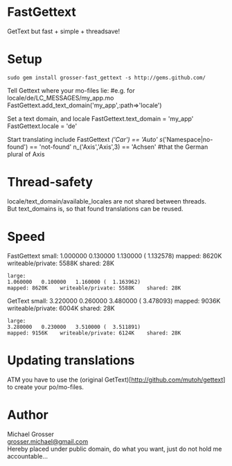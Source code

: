 FastGettext
===========
GetText but fast + simple + threadsave!

Setup
=====
    sudo gem install grosser-fast_gettext -s http://gems.github.com/

Tell Gettext where your mo-files lie:
    #e.g. for locale/de/LC_MESSAGES/my_app.mo
    FastGettext.add_text_domain('my_app',:path=>'locale')

Set a text domain, and locale
    FastGettext.text_domain = 'my_app'
    FastGettext.locale = 'de'

Start translating
    include FastGettext
    _('Car') == 'Auto'
    s_('Namespace|no-found') == 'not-found'
    n_('Axis','Axis',3) == 'Achsen' #that the German plural of Axis

Thread-safety
=============
locale/text_domain/available_locales are not shared between threads.  
But text_domains is, so that found translations can be reused.

Speed
=====
FastGettext
    small:
    1.000000   0.130000   1.130000 (  1.132578)
    mapped: 8620K    writeable/private: 5588K    shared: 28K

    large:
    1.060000   0.100000   1.160000 (  1.163962)
    mapped: 8620K    writeable/private: 5588K    shared: 28K


GetText
    small:
    3.220000   0.260000   3.480000 (  3.478093)
    mapped: 9036K    writeable/private: 6004K    shared: 28K

    large:
    3.280000   0.230000   3.510000 (  3.511891)
    mapped: 9156K    writeable/private: 6124K    shared: 28K


Updating translations
=====================
ATM you have to use the (original GetText)[http://github.com/mutoh/gettext] to create your po/mo-files.

Author
======
Michael Grosser  
grosser.michael@gmail.com  
Hereby placed under public domain, do what you want, just do not hold me accountable...  